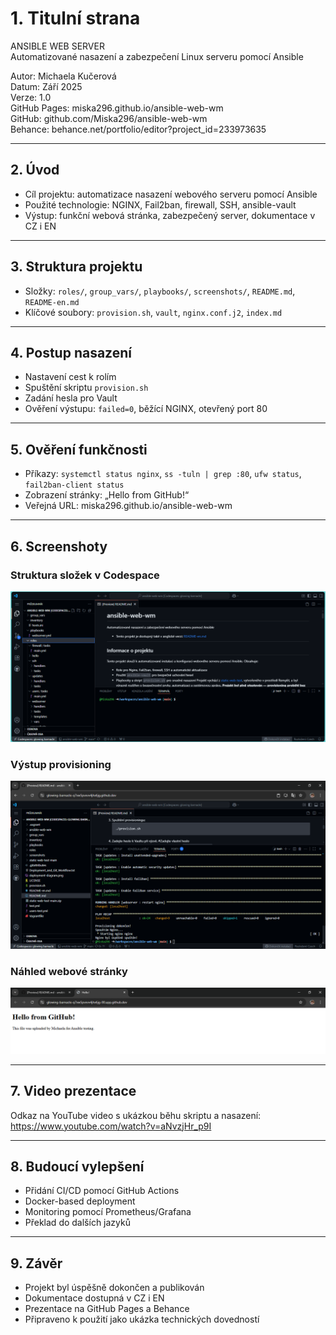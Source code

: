 # 1. Titulní strana
ANSIBLE WEB SERVER  
Automatizované nasazení a zabezpečení Linux serveru pomocí Ansible  

Autor: Michaela Kučerová    
Datum: Září 2025  
Verze: 1.0  
GitHub Pages: miska296.github.io/ansible-web-wm  
GitHub: github.com/Miska296/ansible-web-wm  
Behance: behance.net/portfolio/editor?project_id=233973635  

---
## 2. Úvod
- Cíl projektu: automatizace nasazení webového serveru pomocí Ansible
- Použité technologie: NGINX, Fail2ban, firewall, SSH, ansible-vault
- Výstup: funkční webová stránka, zabezpečený server, dokumentace v CZ i EN

---
## 3. Struktura projektu
- Složky: `roles/`, `group_vars/`, `playbooks/`, `screenshots/`, `README.md`, `README-en.md`
- Klíčové soubory: `provision.sh`, `vault`, `nginx.conf.j2`, `index.md`

---
## 4. Postup nasazení
- Nastavení cest k rolím
- Spuštění skriptu `provision.sh`
- Zadání hesla pro Vault
- Ověření výstupu: `failed=0`, běžící NGINX, otevřený port 80

---
## 5. Ověření funkčnosti
- Příkazy: `systemctl status nginx`, `ss -tuln | grep :80`, `ufw status`, `fail2ban-client status`
- Zobrazení stránky: „Hello from GitHub!“
- Veřejná URL: miska296.github.io/ansible-web-wm

---
## 6. Screenshoty
### Struktura složek v Codespace
![Project structure](./screenshots/project-structure.png)

### Výstup provisioning
![Provisioning output](./screenshots/provisioning-output.png)

### Náhled webové stránky
![Website preview](./screenshots/web-preview.png)

---
## 7. Video prezentace
Odkaz na YouTube video s ukázkou běhu skriptu a nasazení: https://www.youtube.com/watch?v=aNvzjHr_p9I

---
## 8. Budoucí vylepšení
- Přidání CI/CD pomocí GitHub Actions
- Docker-based deployment
- Monitoring pomocí Prometheus/Grafana
- Překlad do dalších jazyků

---
## 9. Závěr
- Projekt byl úspěšně dokončen a publikován
- Dokumentace dostupná v CZ i EN
- Prezentace na GitHub Pages a Behance
- Připraveno k použití jako ukázka technických dovedností
